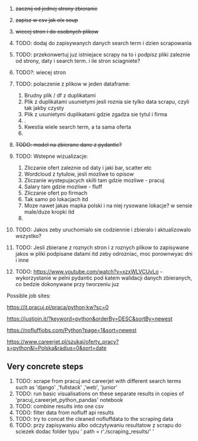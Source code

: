1. ~~zacznij od jednej strony zbieranie~~
2. ~~zapisz w csv jak olx soup~~
3. ~~wiecej stron i do osobnych plikow~~
4. TODO: dodaj do zapisywanych danych search term i dzien scrapowania
5. TODO: przekonwertuj juz istniejace scrapy na to i podpisz pliki zaleznie od strony, daty i search term. i ile stron sciagniete?
6. TODO?: wiecej stron
7. TODO: polaczenie z plikow w jeden dataframe:
    1. Brudny plik / df z duplikatami
    2. Plik z duplikatami usunietymi jesli roznia sie tylko data scrapu, czyli tak jakby czysty
    3. Plik z usunietymi duplikatami gdzie zgadza sie tytul i firma
    4. .
    5. Kwestia wiele search term, a ta sama oferta
    6. 
9. ~~TODO: model na zbierane dane z pydantic?~~
10. TODO: Wstepne wizualizacje:
    1. Zliczanie ofert zaleznie od daty i jaki bar, scatter etc
    2. Wordcloud z tytulow, jesli mozliwe to opisow
    3. Zliczanie wystepujacych skilli tam gdzie mozliwe - pracuj
    4. Salary tam gdzie mozliwe - fluff
    5. Zliczanie ofert po firmach
    6. Tak samo po lokacjach itd
    7. Moze nawet jakas mapka polski i na niej rysowane lokacje? w sensie male/duze kropki itd
    8. 
12. TODO: Jakos zeby uruchomialo sie codziennie i zbieralo i aktualizowalo wszystko?
13. TODO: Jesli zbierane z roznych stron i z roznych plikow to zapisywane jakos w pliki podpisane datami itd zeby odrozniac, moc porownwyac dni i inne

14. TODO: https://www.youtube.com/watch?v=xzxWLVCUvLo - wykorzystanie w pelni pydantic pod katem walidacji danych zbieranych, co bedzie dokonywane przy tworzeniu juz

Possible job sites:

https://it.pracuj.pl/praca/python;kw?sc=0

https://justjoin.it/?keyword=python&orderBy=DESC&sortBy=newest

https://nofluffjobs.com/Python?page=1&sort=newest

https://www.careerjet.pl/szukaj/oferty_pracy?s=python&l=Polska&radius=0&sort=date

## Very concrete steps

1. TODO: scrape from pracuj and careerjet with different search terms such as 'django' ,'fullstack' ,'web', 'junior'
2. TODO: run basic visualisations on these separate results in copies of 'pracuj_careerjet_python_pandas' notebook
3. TODO: combine results into one csv
4. TODO: filter data from nofluff api results
5. TODO: try to concat the cleaned nofluffdata to the scraping data
6. TODO: przy zapisywaniu albo odczytywaniu resultatow z scrapu do sciezek dodac folder typu ' path = r'./scraping_results/' '
